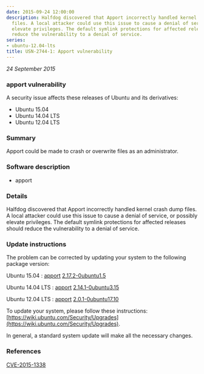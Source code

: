 ```yaml
---
date: 2015-09-24 12:00:00
description: Halfdog discovered that Apport incorrectly handled kernel crash dump
  files. A local attacker could use this issue to cause a denial of service, or possibly
  elevate privileges. The default symlink protections for affected releases should
  reduce the vulnerability to a denial of service.
series:
- ubuntu-12.04-lts
title: USN-2744-1: Apport vulnerability
---
```


*24 September 2015*

### apport vulnerability

A security issue affects these releases of Ubuntu and its derivatives:

* Ubuntu 15.04
* Ubuntu 14.04 LTS
* Ubuntu 12.04 LTS

### Summary

Apport could be made to crash or overwrite files as an administrator. 

### Software description

* apport 

### Details

Halfdog discovered that Apport incorrectly handled kernel crash dump files. A local attacker could use this issue to cause a denial of service, or possibly elevate privileges. The default symlink protections for affected releases should reduce the vulnerability to a denial of service. 

### Update instructions

The problem can be corrected by updating your system to the following package version:

Ubuntu 15.04
 : [apport](https://launchpad.net/ubuntu/+source/apport) <span> [2.17.2-0ubuntu1.5](https://launchpad.net/ubuntu/+source/apport/2.17.2-0ubuntu1.5) </span> 

Ubuntu 14.04 LTS
 : [apport](https://launchpad.net/ubuntu/+source/apport) <span> [2.14.1-0ubuntu3.15](https://launchpad.net/ubuntu/+source/apport/2.14.1-0ubuntu3.15) </span> 

Ubuntu 12.04 LTS
 : [apport](https://launchpad.net/ubuntu/+source/apport) <span> [2.0.1-0ubuntu17.10](https://launchpad.net/ubuntu/+source/apport/2.0.1-0ubuntu17.10) </span> 

To update your system, please follow these instructions: [https://wiki.ubuntu.com/Security/Upgrades](https://wiki.ubuntu.com/Security/Upgrades).

In general, a standard system update will make all the necessary changes. 

### References

 
 [CVE-2015-1338](http://people.ubuntu.com/~ubuntu-security/cve/CVE-2015-1338)